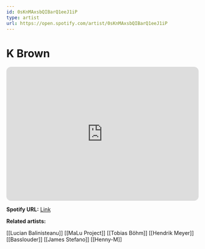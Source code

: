 ```yaml
---
id: 0sKnMAxsbQIBarQ1eeJ1iP
type: artist
url: https://open.spotify.com/artist/0sKnMAxsbQIBarQ1eeJ1iP
---
```

# K Brown

<iframe style="border-radius:12px" src="https://open.spotify.com/embed/artist/0sKnMAxsbQIBarQ1eeJ1iP" width="100%" height="352" frameBorder="0" allowfullscreen="" allow="autoplay; clipboard-write; encrypted-media; fullscreen; picture-in-picture" loading="lazy"></iframe>

**Spotify URL:** [Link](https://open.spotify.com/artist/0sKnMAxsbQIBarQ1eeJ1iP)

**Related artists:**

[[Lucian Balinisteanu]]
[[MaLu Project]]
[[Tobias Böhm]]
[[Hendrik Meyer]]
[[Basslouder]]
[[James Stefano]]
[[Henny-M]]
